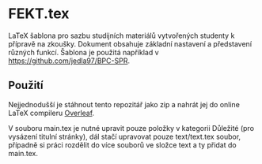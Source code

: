 # FEKT.tex
LaTeX šablona pro sazbu studijních materiálů vytvořených studenty k přípravě na zkoušky. Dokument obsahuje základní nastavení a představení různých funkcí. Šablona je použitá například v https://github.com/jedla97/BPC-SPR.

## Použití
Nejjednodušší je stáhnout tento repozitář jako zip a nahrát jej do online LaTeX compileru [Overleaf](https://overleaf.com). 

V souboru main.tex je nutné upravit pouze položky v kategorii Důležité (pro vysázení titulní stránky), dál stačí upravovat pouze text/text.tex soubor, případně si práci rozdělit do více souborů ve složce text a ty přidat do main.tex.
